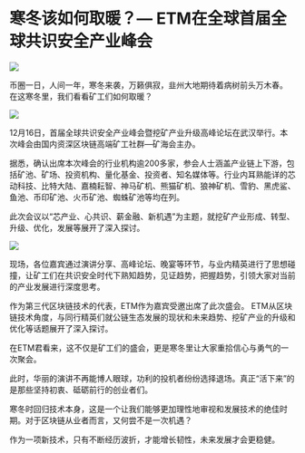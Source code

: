 # 寒冬该如何取暖？— ETM在全球首届全球共识安全产业峰会


![](./md_image/news-pic17-2.jpg)

币圈一日，人间一年，寒冬来袭，万籁俱寂，韭州大地期待着病树前头万木春。
在这寒冬里，我们看看矿工们如何取暖？

![](./md_image/news-pic17-1.jpg)

12月16日，首届全球共识安全产业峰会暨挖矿产业升级高峰论坛在武汉举行。本次峰会由国内资深区块链高端矿工社群—矿海会主办。

据悉，确认出席本次峰会的行业机构逾200多家，参会人士涵盖产业链上下游，包括矿池、矿场、投资机构、量化基金、投资者、知名媒体等。行业内耳熟能详的芯动科技、比特大陆、嘉楠耘智、神马矿机、熊猫矿机、狼神矿机、雪豹、黑虎鲨、鱼池、币印矿池、火币矿池、蜘蛛矿池等均在列。

此次会议以“芯产业、心共识、薪金融、新机遇”为主题，就挖矿产业形成、转型、升级、优化，发展等展开了深入探讨。

![](./md_image/news-pic17-3.jpg)

现场，各位嘉宾通过演讲分享、高峰论坛、晚宴等环节，与业内精英进行了思想碰撞，让矿工们在共识安全时代下熟知趋势，见证趋势，把握趋势，引领大家对当前的产业发展进行深度思考。

作为第三代区块链技术的代表，ETM作为嘉宾受邀出席了此次盛会。 ETM从区块链技术角度，与同行精英们就公链生态发展的现状和未来趋势、挖矿产业的升级和优化等话题展开了深入探讨。

在ETM君看来，这不仅是矿工们的盛会，更是寒冬里让大家重拾信心与勇气的一次聚会。

此时，华丽的演讲不再能博人眼球，功利的投机者纷纷选择退场。真正“活下来”的是那些坚持初衷、砥砺前行的创业者们。

寒冬时回归技术本身，这是一个让我们能够更加理性地审视和发展技术的绝佳时期。对于区块链从业者而言，又何尝不是一次机遇？

作为一项新技术，只有不断经历波折，才能增长韧性，未来发展才会更稳健。

